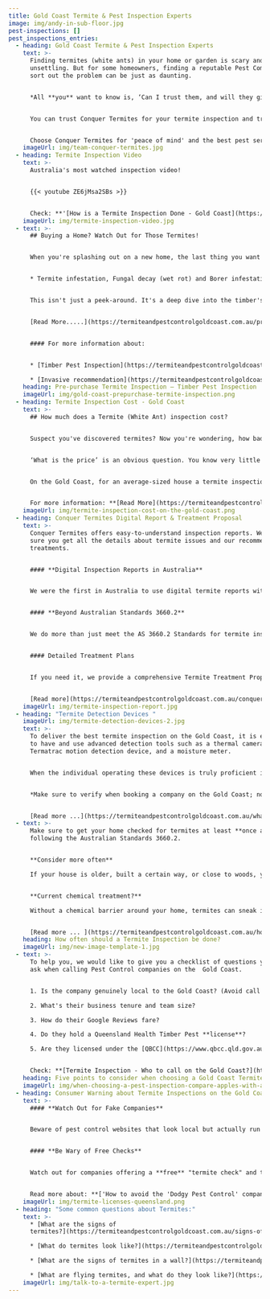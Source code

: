 ```yaml
---
title: Gold Coast Termite & Pest Inspection Experts
image: img/andy-in-sub-floor.jpg
pest-inspections: []
pest_inspections_entries:
  - heading: Gold Coast Termite & Pest Inspection Experts
    text: >-
      Finding termites (white ants) in your home or garden is scary and
      unsettling. But for some homeowners, finding a reputable Pest Company to
      sort out the problem can be just as daunting.


      *All **you** want to know is, ‘Can I trust them, and will they give me the right advice’?*


      You can trust Conquer Termites for your termite inspection and treatment needs. Our team of fully licensed technicians are experts in the field, with exceptional skills and extensive experience to deliver reliable termite detection and effective treatment solutions. 


      Choose Conquer Termites for 'peace of mind' and the best pest service on the Gold Coast!
    imageUrl: img/team-conquer-termites.jpg
  - heading: Termite Inspection Video
    text: >-
      Australia's most watched inspection video!


      {{< youtube ZE6jMsa2SBs >}}


      Check: **'[How is a Termite Inspection Done - Gold Coast](https://termiteandpestcontrolgoldcoast.com.au/how-is-a-termite-inspection-done/)'**
    imageUrl: img/termite-inspection-video.jpg
  - text: >-
      ## Buying a Home? Watch Out for Those Termites!


      When you're splashing out on a new home, the last thing you want is a dud or a termite party house. That's why getting an Expert to do a **Timber Pest Inspection** is key. These aren't your average quick checks; they follow the Aussie Standard 4349.3.2010 and look at:


      * Termite infestation, Fungal decay (wet rot) and Borer infestation.


      This isn't just a peek-around. It's a deep dive into the timber's health in your potential home, pointing out any creepy crawlies or issues that could mess with the building's strength.


      [Read More.....](https://termiteandpestcontrolgoldcoast.com.au/pre-purchase-inspection-timber-inspection/)


      #### For more information about:


      * [Timber Pest Inspection](https://termiteandpestcontrolgoldcoast.com.au/pre-purchase-inspection-timber-inspection/) - What It Is and What It Isn't

      * [Invasive recommendation](https://termiteandpestcontrolgoldcoast.com.au/invasive-inspection-for-termites/) - What does that mean?
    heading: Pre-purchase Termite Inspection – Timber Pest Inspection
    imageUrl: img/gold-coast-prepurchase-termite-inspection.png
  - heading: Termite Inspection Cost - Gold Coast
    text: >-
      ## How much does a Termite (White Ant) inspection cost?


      Suspect you've discovered termites? Now you're wondering, how bad is the damage and how deep will I need to dig into my pockets? 


      ‘What is the price’ is an obvious question. You know very little about termites and probably have never engaged a pest control company specialising in treating termites.


      On the Gold Coast, for an average-sized house a termite inspection costs between **$280 and $330.**


      For more information: **[Read More](https://termiteandpestcontrolgoldcoast.com.au/termite-inspection-cost-on-the-gold-coast/)**
    imageUrl: img/termite-inspection-cost-on-the-gold-coast.png
  - heading: Conquer Termites Digital Report & Treatment Proposal
    text: >-
      Conquer Termites offers easy-to-understand inspection reports. We make
      sure you get all the details about termite issues and our recommended
      treatments.


      #### **Digital Inspection Reports in Australia**


      We were the first in Australia to use digital termite reports with photos, making our observations clearer and more detailed. Conquer will always look to the future to enhance better communication. 


      #### **Beyond Australian Standards 3660.2**


      We do more than just meet the AS 3660.2 Standards for termite inspections. Our detailed 22-page digital reports with photos give you a complete view of your property and garden inspections, going beyond the basics.


      #### Detailed Treatment Plans


      If you need it, we provide a comprehensive Termite Treatment Proposal alongside our report. It lays out a clear, priced plan for termite treatment, so you know exactly what to expect.


      [Read more](https://termiteandpestcontrolgoldcoast.com.au/conquer-termites-digital-report/) ...
    imageUrl: img/termite-inspection-report.jpg
  - heading: "Termite Detection Devices "
    imageUrl: img/termite-detection-devices-2.jpg
    text: >-
      To deliver the best termite inspection on the Gold Coast, it is essential
      to have and use advanced detection tools such as a thermal camera, a
      Termatrac motion detection device, and a moisture meter. 


      When the individual operating these devices is truly proficient in their use and understands the specifics of what to search for, you can expect to receive a comprehensive analysis of your home's termite condition.


      *Make sure to verify when booking a company on the Gold Coast; not all of them may have or utilize these devices!*


      [Read more ...](https://termiteandpestcontrolgoldcoast.com.au/what-devices-are-used-for-a-termite-inspection/)
  - text: >-
      Make sure to get your home checked for termites at least **once a year**,
      following the Australian Standards 3660.2.


      **Consider more often**

      If your house is older, built a certain way, or close to woods, you might need more frequent inspections.


      **Current chemical treatment?**

      Without a chemical barrier around your home, termites can sneak in easily. Regular inspections are key for early detection and prevention, just like regular dental check-ups, especially if you don't have any termite treatment.


      [Read more ... ](https://termiteandpestcontrolgoldcoast.com.au/how-often-should-you-do-a-termite-inspection/)
    heading: How often should a Termite Inspection be done?
    imageUrl: img/new-image-template-1.jpg
  - text: >-
      To help you, we would like to give you a checklist of questions you should
      ask when calling Pest Control companies on the  Gold Coast. 


      1. Is the company genuinely local to the Gold Coast? (Avoid call centres from Sydney or Melbourne).

      2. What's their business tenure and team size?

      3. How do their Google Reviews fare?

      4. Do they hold a Queensland Health Timber Pest **license**?

      5. Are they licensed under the [QBCC](https://www.qbcc.qld.gov.au/node/2526) (Queensland Building Construction Commission)?


      Check: **[Termite Inspection - Who to call on the Gold Coast?](https://termiteandpestcontrolgoldcoast.com.au/best-termite-inspection-who-to-call-on-the-gold-coast/)**
    heading: Five points to consider when choosing a Gold Coast Termite Company
    imageUrl: img/when-choosing-a-pest-inspection-compare-apples-with-apples.png
  - heading: Consumer Warning about Termite Inspections on the Gold Coast
    text: >-
      #### **Watch Out for Fake Companies**


      Beware of pest control websites that look local but actually run their call center from another city and lack the right Queensland licenses. Remember, every legit company in Queensland needs a QBCC license to operate. No license? That means no insurance and they shouldn't be offering termite inspections or treatments.


      #### **Be Wary of Free Checks**


      Watch out for companies offering a **free** "termite check" and then pushing some expensive and sketchy baiting system. These guys usually aren't licensed or qualified, and you might even be asked to sign a waiver acknowledging it's just a check, not a proper inspection to Australian Standards.


      Read more about: **['How to avoid the 'Dodgy Pest Control' companies on the Gold Coast'](https://termiteandpestcontrolgoldcoast.com.au/consumer-warnings)**
    imageUrl: img/termite-licenses-queensland.png
  - heading: "Some common questions about Termites:"
    text: >-
      * [What are the signs of
      termites?](https://termiteandpestcontrolgoldcoast.com.au/signs-of-termites/)

      * [What do termites look like?](https://termiteandpestcontrolgoldcoast.com.au/what-do-termites-look-like/)

      * [What are the signs of termites in a wall?](https://termiteandpestcontrolgoldcoast.com.au/what-do-termites-look-like/)

      * [What are flying termites, and what do they look like?](https://termiteandpestcontrolgoldcoast.com.au/flying-termites-on-the-gold-coast/)
    imageUrl: img/talk-to-a-termite-expert.jpg
---
```

